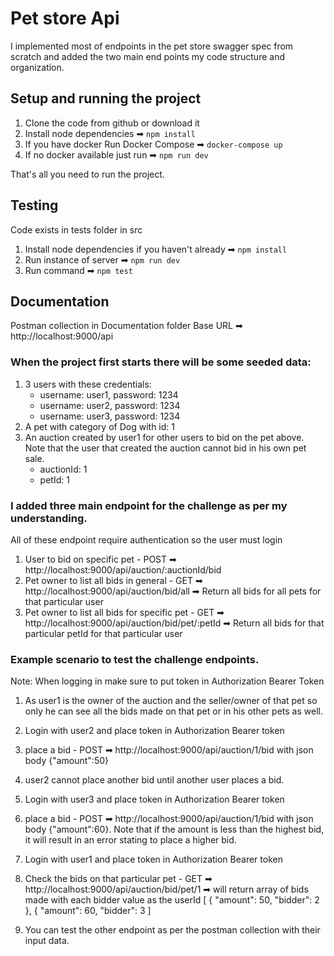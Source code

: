 # Pet store Api

I implemented most of endpoints in the pet store swagger spec from scratch and added the two main end points my code structure and organization.

## Setup and running the project

1. Clone the code from github or download it
2. Install node dependencies ➡ `npm install`
3. If you have docker Run Docker Compose ➡ `docker-compose up`
4. If no docker available just run ➡ `npm run dev`

That's all you need to run the project.

## Testing

Code exists in tests folder in src

1. Install node dependencies if you haven't already ➡ `npm install`
2. Run instance of server ➡ `npm run dev`
3. Run command ➡ `npm test`

## Documentation

Postman collection in Documentation folder
Base URL ➡ http://localhost:9000/api

### When the project first starts there will be some seeded data:

1. 3 users with these credentials:
   - username: user1, password: 1234
   - username: user2, password: 1234
   - username: user3, password: 1234
2. A pet with category of Dog with id: 1
3. An auction created by user1 for other users to bid on the pet above. Note that the user that created the auction cannot bid in his own pet sale.
   - auctionId: 1
   - petId: 1

### I added three main endpoint for the challenge as per my understanding.

All of these endpoint require authentication so the user must login

1. User to bid on specific pet - POST ➡ http://localhost:9000/api/auction/:auctionId/bid
2. Pet owner to list all bids in general - GET ➡ http://localhost:9000/api/auction/bid/all ➡ Return all bids for all pets for that particular user
3. Pet owner to list all bids for specific pet - GET ➡ http://localhost:9000/api/auction/bid/pet/:petId ➡ Return all bids for that particular petId for that particular user

### Example scenario to test the challenge endpoints.

Note: When logging in make sure to put token in Authorization Bearer Token

1. As user1 is the owner of the auction and the seller/owner of that pet so only he can see all the bids made on that pet or in his other pets as well.
2. Login with user2 and place token in Authorization Bearer token
3. place a bid - POST ➡ http://localhost:9000/api/auction/1/bid with json body {"amount":50}
4. user2 cannot place another bid until another user places a bid.
5. Login with user3 and place token in Authorization Bearer token
6. place a bid - POST ➡ http://localhost:9000/api/auction/1/bid with json body {"amount":60}. Note that if the amount is less than the highest bid, it will result in an error stating to place a higher bid.

7. Login with user1 and place token in Authorization Bearer token
8. Check the bids on that particular pet - GET ➡ http://localhost:9000/api/auction/bid/pet/1 ➡ will return array of bids made with each bidder value as the userId
   [
   {
   "amount": 50,
   "bidder": 2
   },
   {
   "amount": 60,
   "bidder": 3
   ]
9. You can test the other endpoint as per the postman collection with their input data.
